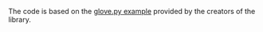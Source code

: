 The code is based on the [glove.py example](https://github.com/FALCONN-LIB/FALCONN/blob/master/src/examples/glove/glove.py) provided by the creators of the library.
